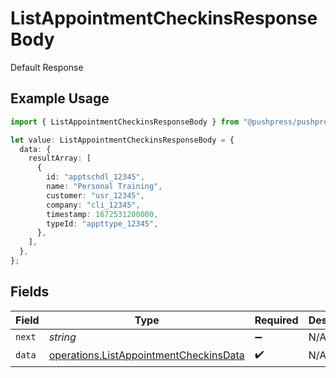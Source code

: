 # ListAppointmentCheckinsResponseBody

Default Response

## Example Usage

```typescript
import { ListAppointmentCheckinsResponseBody } from "@pushpress/pushpress/models/operations";

let value: ListAppointmentCheckinsResponseBody = {
  data: {
    resultArray: [
      {
        id: "apptschdl_12345",
        name: "Personal Training",
        customer: "usr_12345",
        company: "cli_12345",
        timestamp: 1672531200000,
        typeId: "appttype_12345",
      },
    ],
  },
};
```

## Fields

| Field                                                                                            | Type                                                                                             | Required                                                                                         | Description                                                                                      |
| ------------------------------------------------------------------------------------------------ | ------------------------------------------------------------------------------------------------ | ------------------------------------------------------------------------------------------------ | ------------------------------------------------------------------------------------------------ |
| `next`                                                                                           | *string*                                                                                         | :heavy_minus_sign:                                                                               | N/A                                                                                              |
| `data`                                                                                           | [operations.ListAppointmentCheckinsData](../../models/operations/listappointmentcheckinsdata.md) | :heavy_check_mark:                                                                               | N/A                                                                                              |